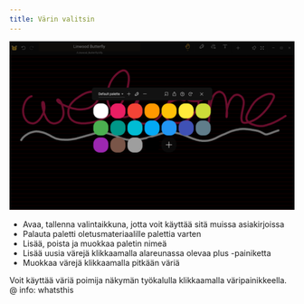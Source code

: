 ```yaml
---
title: Värin valitsin
---
```


![Color picker](color_picker.png)

- Avaa, tallenna valintaikkuna, jotta voit käyttää sitä muissa asiakirjoissa
- Palauta paletti oletusmateriaalille palettia varten
- Lisää, poista ja muokkaa paletin nimeä
- Lisää uusia värejä klikkaamalla alareunassa olevaa plus -painiketta
- Muokkaa värejä klikkaamalla pitkään väriä

Voit käyttää väriä poimija näkymän työkalulla klikkaamalla väripainikkeella. @ info: whatsthis

